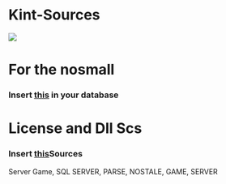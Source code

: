 # Kint-Sources
[<img src="https://cdn.discordapp.com/attachments/423233317677170721/426878054825066516/67540845_p0_master1200.jpg?style=shield">](https://discord.gg/h8kTEbe)

<strong><h1>For the nosmall</h1></strong>
<h3>Insert <a href="https://mega.nz/#!al9BTKSZ!y7n_gI3R3OKvC-TAoh5j1XXUukcsoZDWnZ9BnY5SiG4">this</a> in your database</h3>

<strong><h1>License and Dll Scs</h1></strong>
<h3>Insert <a href="https://racaty.com/guf11qwuyn1i">this</a>Sources</h3>

Server Game, SQL SERVER, PARSE, NOSTALE, GAME, SERVER
